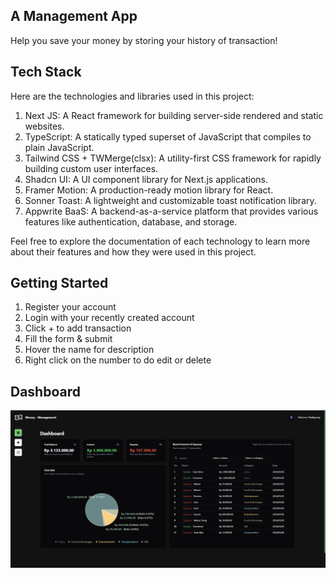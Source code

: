## A Management App
Help you save your money by storing your history of transaction!

## Tech Stack
Here are the technologies and libraries used in this project:

1. Next JS: A React framework for building server-side rendered and static websites.
2. TypeScript: A statically typed superset of JavaScript that compiles to plain JavaScript.
3. Tailwind CSS + TWMerge(clsx): A utility-first CSS framework for rapidly building custom user interfaces.
4. Shadcn UI: A UI component library for Next.js applications.
5. Framer Motion: A production-ready motion library for React.
6. Sonner Toast: A lightweight and customizable toast notification library.
7. Appwrite BaaS: A backend-as-a-service platform that provides various features like authentication, database, and storage.

Feel free to explore the documentation of each technology to learn more about their features and how they were used in this project.

## Getting Started
1. Register your account
2. Login with your recently created account
3. Click + to add transaction
4. Fill the form & submit
5. Hover the name for description
6. Right click on the number to do edit or delete

## Dashboard
![Dashboard](./public/dashboard.png)
